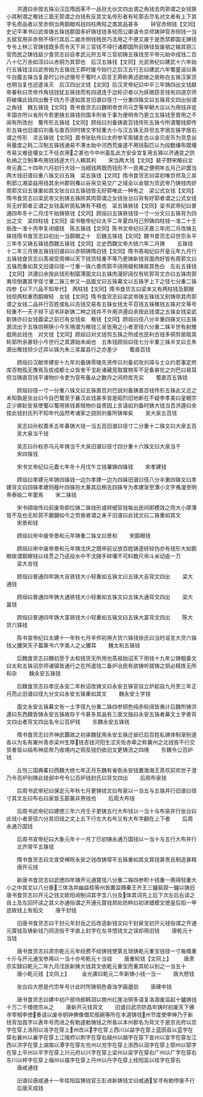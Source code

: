 <!-- { "loadSidebar": true } -->
　　洪遵曰余按五铢沿汉迄隋因革不一品目尢伙文四出谓之角钱去肉郭谓之女钱狭小其制谓之稚钱三面无郭谓之白钱有反其文名传形者有轮郭去尽名对文者有上下其字名奇品者以至赤侧当两鹅眼鸡目四柱两柱之类其品甚多
　　钟官赤侧钱【文同】史记平凖书曰武帝铸五铢钱郡国多奸铸钱钱多轻而公卿请令京师铸钟官赤侧钱一当五赋官用非赤侧不得行其后二嵗赤侧钱贱民巧法用之不便又废于是悉禁郡国无铸钱专令上林三官铸钱既多而令天下非三官钱不得行诸郡国所前铸钱皆废销之输其铜三官而民之铸钱益少食货志曰自孝武元狩五年三官初铸五铢钱至平帝元始中成钱二百八十亿万余如淳曰以赤铜为其郭也　后汉五铢钱【文同】光武帝纪曰建武十六年始行五铢钱注曰武帝始为五铢钱王莽时废今始行之后汉五行志曰建武六年蜀童谣曰黄牛白腹五铢当复是时公孙述僣号于蜀时人窃言王莽称黄述欲继之故称白五铢汉家货也明当复也述遂诛灭　后汉四出文钱【文同】后汉灵帝纪曰中平三年铸四出文钱献帝春秋曰灵帝作角钱钱犹五铢钱而有四道连于边轮识者以为妖徴窃言钱有四道京师将破壊此钱四出散于四方乎遂如其言旧谱曰径寸一分重四铢文曰五铢背文四出俗谓之角钱　魏五铢钱【文同】晋书食货志曰魏明帝世司马芝等举朝大议以为用钱非徒丰国亦所以省刑今若更铸五铢钱则国丰刑省于事为便明帝乃更立五铢钱至晋用之不闻有所改创　蜀传形五铢钱【文同】顾烜曰刘备铸直百钱传形五铢今所谓蜀钱即传形五铢也旧谱曰刘备与直百同时铸文字轻重大小与汉五铢无异但五字居左铢字居右谓之传形　凉五铢钱【文同】晋书张轨传曰太府参军索辅言古以金贝皮币为货息谷帛量度之耗二汉制五铢钱通易不滞太始中河西荒废遂不用钱裂匹以为段数缣布既壊市易又难徒壊女工不任衣用之甚也今中州虽乱此方安全宜复用五铢以济通变之防轨纳之立制凖布用钱钱遂大行人頼其利
　　宋当两大钱【文同】裴子野宋略曰文帝元嘉二十四年六月初行大钱一当细钱两既而钱形不一民弗之便明年五月己卯罢当两大钱旧谱曰重八铢文曰五铢　梁五铢钱【文同】隋书食货志曰梁初唯京师及三吴荆郢江湘梁益用钱其余州郡则襍以谷帛交易交广之域全以金银为货武帝乃铸钱肉好周郭文曰五铢重如其文张台曰五铢钱皆无好郭唯此一种有之　梁公式女钱【文同】隋书食货志曰梁武帝又别铸五铢除其肉郭谓之女钱张台曰背有好郭者谓之公式女钱背无好郭者正谓之女钱盖听民私铸有不精也　梁五铢铁钱【文同】梁书武帝纪曰普通四年冬十二月戊午始铸铁钱【文同】顾烜曰五铢铁钱径一寸一分文曰五铢背为四出之文　梁四柱钱【文同】梁书敬帝纪曰太平二年夏四月己夘铸四柱钱一准二十壬辰改一准十丙申复闭细钱　陈五铢钱【文同】陈书文帝纪曰天嘉三年闰二月改铸五铢钱隋书食货志曰初出一当鹅眼之十　后魏五铢钱【文同】魏书食货志曰世宗永平三年冬又铸五铢钱西魏五铢钱【文同】北史西魏文帝大统六年二月铸
　　五铢钱十二年三月铸五铢钱旧谱曰以赤铜铸隋白钱【文同】隋书髙祖纪曰开皇元年九月行五铢钱食货志曰髙祖受周禅以天下钱货轻重不等乃更铸新钱背面肉好皆有周郭文曰五铢而重如其文旧谱曰径一寸重一铢六黍肉郭平阔用蜡和铸故其色白　左右五铢钱【文同】洪遵曰余按此钱形制寙薄面文曰五铢肉漫好阔仅有轮郭背文亦曰五铢肉郭夷坦倒置其字径寸重二铢三参又一品面文曰五铢幕文以五铢字上下之径七分重二铢四参【以下六品不知年代】　两柱钱【文同】隋书食货志曰梁末又有两柱钱及鹅眼钱但两柱重而鹅眼轻　女钱【文同】隋书食货志曰梁武帝铸五铢钱又别铸除其肉郭谓之女钱二品并行百姓或私以古钱交易有五铢女钱太平百钱五铢稚钱五铢对文等号轻重不一天子频下诏书非新铸二种之钱并不许用洪遵曰余按此钱谓之五铢女钱梁武新铸亦曰女钱葢梁之前已有女钱矣　稚钱【文同】顾烜曰径八分半重四铢文曰五铢源流出于五铢但稍狭小今东境谓为稚钱三吴皆用之小者至径六分重二铢半世有射雉戱用此钱也　对文钱【文同】顾烜曰对文钱剪五铢之所成也民利古钱多铜剪凿取其轮郭所余甚轻小今世行之其源始未闻也　五朱钱顾烜曰径七分半重三铢半文曰五朱源出稚钱但少迁异以铢为朱三吴属县行之亦差少
　　蜀直百钱

　　顾烜曰汉献帝建安十九年刘备铸零陵先贤传曰刘备初攻刘璋与士众约若事定府库百物孤无豫焉及拔成都士众皆舍干戈赴诸藏竞取寳物军不足备甚忧之刘巴曰易耳但当铸直百钱平诸物价令吏为官布备从之数月之间府库充实
　　蜀直百五铢钱

　　顾烜曰径一寸一分重八铢文曰五铢直百刘巴説刘备铸直百钱传形五铢此又近之未知孰是张台曰今自巴蜀至于襄汉此钱甚多皆是昭烈旧地断在不疑李孝美曰皇朝宗正少卿赵安易使蜀以蜀用铁钱甚贱物价益贵因上言请如刘备时铸大钱当百洪遵曰余按此钱封氏列不知年代品然考诸家之説则刘备所铸审矣
　　吴大泉五百钱

　　吴志曰孙权嘉禾五年春铸大钱一当五百旧谱曰径寸二分重十二铢文曰大泉五百
　　吴大泉当千钱

　　吴志曰孙权赤乌元年铸当千大泉旧谱曰径寸四分重十六铢文曰大泉当千
　　宋四铢钱

　　宋书文帝纪曰元嘉七年冬十月戊午立钱署铸四铢钱
　　宋孝建钱

　　顾烜曰孝建元年铸四铢钱一边为孝建一边为四铢旧谱曰径八分半重四铢文曰孝建背文曰四铢孝建则薤叶四铢则大篆其后稍去四铢专为孝建渐至薄小文字夷漫至明帝泰始二年罢焉
　　宋二铢钱

　　宋书顔竣传曰前废帝即位铸二铢钱形或转细官钱每出民间即模效之而大小厚薄皆不及也无轮郭不磨鑢如今之剪凿者谓之耒子旧谱曰此钱文曰二铢重如其文
　　宋景和钱

　　顾烜曰宋中废帝景和元年铸重二铢文曰景和
　　宋鹅眼钱

　　顾烜曰宋中废帝景和元年铸沈庆之既申前议放百姓铸遂转轻伪亦有钱形大如鹅眼故谓鹅眼钱以线贯之乃适投水中不沈随手碎壊不可料数尺帛斗米动逾一万
　　梁大吉钱

　　顾烜曰普通四年铸大吉铁钱大小轻重如五铢文曰五铢大吉背文四出
　　梁大通钱

　　顾烜曰普通四年铸大通铁钱大小轻重如五铢文曰五铢大通背文四出
　　梁大冨钱

　　顾烜曰普通四年铸大富铁钱大小轻重如五铢文曰五铢大富背文四出
　　陈大货六铢钱

　　陈书宣帝纪曰太建十一年秋七月辛夘初用大货六铢钱徐氏曰当时谣言大货六铢钱乂腰哭天子葢篆书六字类人之乂腰耳
　　魏太和五铢钱

　　后魏食货志曰魏初至于太和钱货无所用也髙祖始诏天下用钱十九年公铸粗备文曰太和五铢诏京师诸镇皆通行之在所遣钱二备炉冶民有欲铸听就铸之铜必精炼无所和杂
　　魏永安五铢钱

　　后魏食货志曰孝庄永安二年秋诏改铸文曰永安五铢官自立炉起自九月至三年正月而止旧谱曰径九分文曰永安五铢重如其文
　　魏永安土字钱

　　面文永安五铢幕文有一土字径九分重二铢四参铜色纯赤轮阔皆夷计后魏所铸洪遵曰东西魏皆铸永安五铢故存于今甚多其品有三面文独曰永安五铢者幕文土字者背文四出者背文四出名令公百炉钱
　　东魏永安五铢钱

　　隋书食货志曰齐神武覇政之初承魏犹用永安五铢迁邺已后百姓私铸体制渐别遂各以为名有雍州青赤梁州生厚钱吉钱河阳生涩天佐赤牵之称冀州之北钱皆不行交贸者皆以绢布神武帝乃收境内之铜及钱仍依旧文更铸流之四境
　　东魏令公百炉钱

　　丘悦三国典畧曰西魏大统七年正月东魏有雀衘永安钱置渤海王髙欢前欢世子澄乃令百炉别铸此钱邺中号令公百炉钱封氏曰背文四出
　　后周布泉钱

　　后周书武帝纪曰保定元年秋七月更铸钱文曰布泉以一当五与五铢并行旧谱曰径寸其文左曰布右曰泉皆玉筯篆非男钱也
　　后周大布钱

　　后周书武帝纪曰建徳三年六月壬子更铸五行大布钱以一当十与布泉并行张台曰此钱小者至径六分其旧钱之文上五下行左大右布又有大布字翻在上下者
　　后周永通万国钱

　　后周书宣帝纪曰大象元年十一月丁巳初铸永通万国钱以一当十与五行大布并行
　　北齐常平五铢钱

　　隋书食货志曰文宣受禅除永安之钱改铸常平五铢重如其文其钱甚贵且制造甚精
　　唐开元钱

　　新唐书食货志曰武徳四年铸开元通寳径八分重二铢四参积十钱重一两得轻重大小之中其文以八分篆三体洛并幽益桂等州皆置监赐秦王齐王三鑪裴寂一鑪以铸旧唐书食货志曰开元之钱文欧阳询制词其字含八分及体其词先上后下次左后右读之自上及左回环读之其义亦通俗谓之开通元寳钱郑处防粹曰初进蜡模文徳皇后搯一甲迹故钱上有搯文
　　唐干封钱

　　旧唐书食货志曰干封元年封岳之后改造新钱文曰干封泉宝初开元钱俗谓之开通元寳钱及铸新钱乃同流俗干字直上封字在左寻悟钱文之误却用旧钱
　　唐乾元十当钱

　　唐书食货志曰肃宗乾元元年经费不给铸钱使第五琦铸乾元重宝钱径一寸毎缗重十斤与开元通宝参用以一当十亦号乾元十当钱
　　唐重轮钱【文同上】
　　唐肃宗实録曰乾元二年九月戊辰新铸大钱其文依乾元重宝而重其轮以别之一当五十
　　唐小乾元钱【文同上】
　　金光袭曰乾元二年新铸小钱一当一
　　唐大厯钱

　　张台曰大厯是代宗年号计此时所铸铜色昏浊字画遒劲
　　唐建中钱

　　唐书食货志曰建中初户部侍郎韩洄以商州红崖冶铜多请复洛源废监起十鑪铸钱十万二千缗徳宗从之
　　唐新开元钱背文
　　旧谱曰武宗防昌年铸时初废天下佛寺宰相李徳奏请以废寺铜钟佛像僧尼瓶碗等所在本道铸钱州节度使李绅乃于新钱背加昌字以表年号而进之有勅遂勅铸钱之所各以本州郡名为背文于是京兆府以京字在穿上洛阳以洛字在穿上州改以字在穿上西川以益字在穿上蓝田县以蓝字在穿右襄州以襄字在穿上江陵府以荆字在穿右越州以越字在穿下宣州以宣字在穿左江西以洪字在穿上湖南以潭字在穿左兖州以兖字在穿上浙西以润字在穿上鄂州以鄂字在穿上平州以平字在穿上兴元府以兴字在穿上梁州以梁字在穿右广州以广字在穿右东川以梓字在穿上福州以福字在穿上丹州以丹字在穿上桂阳监以桂字在穿右
　　唐咸通钱

　　旧谱曰唐咸通十一年桂阳监铸钱官王肜进新铸钱文曰咸通宝寻有勅停废不行
　　后唐天成钱

